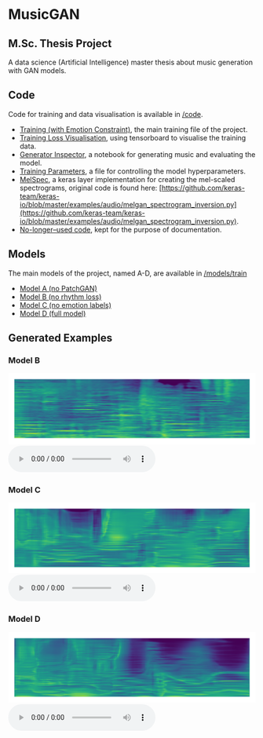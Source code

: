 # MusicGAN 
## M.Sc. Thesis Project
A data science (Artificial Intelligence) master thesis about music generation with GAN models. 

## Code
Code for training and data visualisation is available in [/code](/code).
- [Training (with Emotion Constraint)](/code/emo_con_training.ipynb), the main training file of the project.
- [Training Loss Visualisation](/code/Tensorboard_viewer.ipynb), using tensorboard to visualise the training data.
- [Generator Inspector](/code/Generator_inspector.ipynb), a notebook for generating music and evaluating the model.
- [Training Parameters](/code/params.py), a file for controlling the model hyperparameters.
- [MelSpec](/code/melspec.py), a keras layer implementation for creating the mel-scaled spectrograms, original code is found here: [https://github.com/keras-team/keras-io/blob/master/examples/audio/melgan_spectrogram_inversion.py](https://github.com/keras-team/keras-io/blob/master/examples/audio/melgan_spectrogram_inversion.py).
- [No-longer–used code](/code/old_code), kept for the purpose of documentation.

## Models
The main models of the project, named A-D, are available in [/models/train](/models/train)
- [Model A (no PatchGAN)](/models/train/A_no_patchGAN)
- [Model B (no rhythm loss)](/models/train/B_no_rhythm)
- [Model C (no emotion labels)](/models/train/C_no_emo)
- [Model D (full model)](/models/train/D_full_model)


## Generated Examples
### Model B
![Spectrogram](/misc/examples/demo_B2.png)
![Music](/misc/examples/demo_B2.m4a)

### Model C
![Spectrogram](/misc/examples/demo_C.png)
![Music](/misc/examples/demo_C.m4a)

### Model D
![Spectrogram](/misc/examples/demo_D.png)
![Music](/misc/examples/demo_D.m4a)
